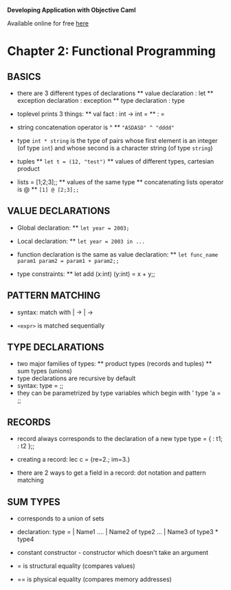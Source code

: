 **Developing Application with Objective Caml**

Available online for free [here](http://caml.inria.fr/pub/docs/oreilly-book/pdf/index.html)


# Chapter 2: Functional Programming

## BASICS
* there are 3 different types of declarations
** value declaration : let
** exception declaration : exception
** type declaration : type

* toplevel prints 3 things:
** val fact : int -> int = <fun>
** <name> : <type> = <value>

* string concatenation operator is ^
** `"ASDASD" ^ "dddd"`

* type `int * string` is the type of pairs whose first element is an integer (of type `int`) and whose second is a character string (of type `string`)

* tuples
** `let t = (12, "test")`
** values of different types, cartesian product

* lists = [1;2;3];;
** values of the same type
** concatenating lists operator is @
** `[1] @ [2;3];;`


## VALUE DECLARATIONS
* Global declaration:
** `let year = 2003;`

* Local declaration:
** `let year = 2003 in ...`

* function declaration is the same as value declaration:
** `let func_name param1 param2 = param1 + param2;;`

* type constraints:
** let add (x:int) (y:int) = x + y;;


## PATTERN MATCHING
* syntax:
    match <expr> with
    | <p1> -> <expr1>
    | <p2> -> <expr2>

* `<expr>` is matched sequentially


## TYPE DECLARATIONS
* two major families of types:
** product types (records and tuples)
** sum types (unions)
* type declarations are recursive by default
* syntax:
    type <name> = <typedef>;;
* they can be parametrized by type variables which begin with '
    type 'a <name> = <typedef>;;


## RECORDS
* record always corresponds to the declaration of a new type
    type <name> = {
        <name1> : t1;
        <name2> : t2
    };;

* creating a record:
    lec c = {re=2.; im=3.}

* there are 2 ways to get a field in a record: dot notation and pattern matching


## SUM TYPES
* corresponds to a union of sets
* declaration:
    type <name> = 
        | Name1 ....
        | Name2 of type2 ...
        | Name3 of type3 * type4

* constant constructor - constructor which doesn't take an argument

* = is structural equality (compares values)
* == is physical equality (compares memory addresses)
